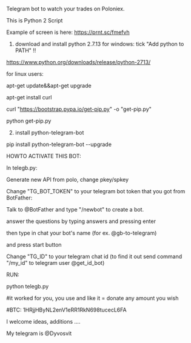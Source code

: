 Telegram bot to watch your trades on Poloniex.

This is Python 2 Script 

Example of screen is here:
https://prnt.sc/fmefvh


1. download and install python 2.7.13 for windows:
tick "Add python to PATH" !!

https://www.python.org/downloads/release/python-2713/

for linux users:

apt-get update&&apt-get upgrade

apt-get install curl

curl "https://bootstrap.pypa.io/get-pip.py" -o "get-pip.py"

python get-pip.py

2. install python-telegram-bot

pip install python-telegram-bot --upgrade


HOWTO ACTIVATE THIS BOT:

In telegb.py:

Generate new API from polo, change pkey/spkey

Change "TG_BOT_TOKEN" to your telegram bot token that you got from BotFather:

Talk to @BotFather and type "/newbot" to create a bot.

answer the questions by typing answers and pressing enter

then type in chat your bot's name (for ex. @gb-to-telegram)

and press start button

Change "TG_ID" to your telegram chat id (to find it out send command "/my_id" to telegram user @get_id_bot)

RUN:

python telegb.py

#it worked for you, you use and like it = donate any amount you wish

#BTC: 1HRjjHByNL2enV1eRR1RkN698tucecL6FA

I welcome ideas, additions ....

My telegram is @Dyvosvit

